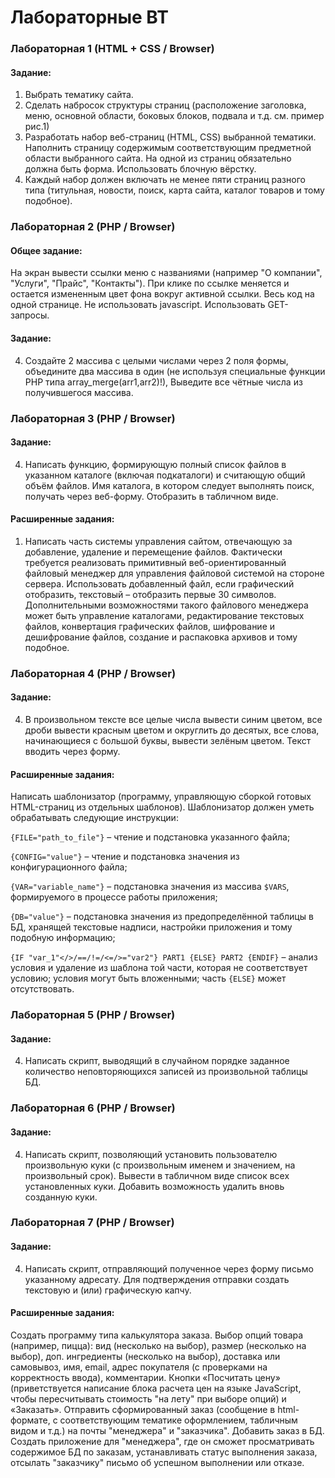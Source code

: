 # Лабораторные ВТ
### Лабораторная 1 (HTML + CSS / Browser)
#### Задание:
1. Выбрать тематику сайта.
2. Сделать набросок структуры страниц (расположение заголовка, меню, основной области, боковых блоков, подвала и т.д. см. пример рис.1)
3. Разработать набор веб-страниц (HTML, CSS) выбранной тематики. Наполнить страницу содержимым соответствующим предметной области выбранного сайта. На одной из страниц обязательно должна быть форма. Использовать блочную вёрстку.
4. Каждый набор должен включать не менее пяти страниц разного типа (титульная, новости, поиск, карта сайта, каталог товаров и тому подобное).

### Лабораторная 2 (PHP / Browser)
#### Общее задание:
На экран вывести ссылки меню с названиями (например "О компании", "Услуги", "Прайс", "Контакты"). При клике по ссылке меняется и остается измененным цвет фона вокруг активной ссылки. Весь код на одной странице. Не использовать javascript. Использовать GET-запросы.

#### Задание:
4. Создайте 2 массива с целыми числами через 2 поля формы, объедините два массива в один (не используя специальные функции PHP типа array_merge(arr1,arr2)!), Выведите все чётные числа из получившегося массива.

### Лабораторная 3 (PHP / Browser)
#### Задание:
4. Написать функцию, формирующую полный список файлов в указанном каталоге (включая подкаталоги) и считающую общий объём файлов. Имя каталога, в котором следует выполнять поиск, получать через веб-форму. Отобразить в табличном виде.

#### Расширенные задания:
1. Написать часть системы управления сайтом, отвечающую за добавление, удаление и перемещение файлов. Фактически требуется реализовать примитивный веб-ориентированный файловый менеджер для управления файловой системой на стороне сервера. Использовать добавленный файл, если графический отобразить, текстовый – отобразить первые 30 символов. Дополнительными возможностями такого файлового менеджера может быть управление каталогами, редактирование текстовых файлов, конвертация графических файлов, шифрование и дешифрование файлов, создание и распаковка архивов и тому подобное.

### Лабораторная 4 (PHP / Browser)
#### Задание:
4. В произвольном тексте все целые числа вывести синим цветом, все дроби вывести красным цветом и округлить до десятых, все слова, начинающиеся с большой буквы, вывести зелёным цветом. Текст вводить через форму.

#### Расширенные задания:

Написать шаблонизатор (программу, управляющую сборкой готовых HTML-страниц из отдельных шаблонов). Шаблонизатор должен уметь обрабатывать следующие инструкции:

`{FILE="path_to_file"}` – чтение и подстановка указанного файла;

`{CONFIG="value"}` – чтение и подстановка значения из конфигурационного файла;

`{VAR="variable_name"}` – подстановка значения из массива `$VARS`, формируемого в процессе работы приложения;

`{DB="value"}` – подстановка значения из предопределённой таблицы в БД, хранящей текстовые надписи, настройки приложения и тому подобную информацию;

`{IF "var_1"</>/==/!=/<=/>="var2"} PART1 {ELSE} PART2 {ENDIF}` – анализ условия и удаление из шаблона той части, которая не соответствует условию; условия могут быть вложенными; часть `{ELSE}` может отсутствовать.

### Лабораторная 5 (PHP / Browser)
#### Задание:
4. Написать скрипт, выводящий в случайном порядке заданное количество неповторяющихся записей из произвольной таблицы БД.

### Лабораторная 6 (PHP / Browser)
#### Задание:
4. Написать скрипт, позволяющий установить пользователю произвольную куки (с произвольным именем и значением, на произвольный срок). Вывести в табличном виде список всех установленных куки. Добавить возможность удалить вновь созданную куки.

### Лабораторная 7 (PHP / Browser)
#### Задание:
4. Написать скрипт, отправляющий полученное через форму письмо указанному адресату. Для подтверждения отправки создать текстовую и (или) графическую капчу.

#### Расширенные задания:
Создать программу типа калькулятора заказа. Выбор опций товара (например, пицца): вид (несколько на выбор), размер (несколько на выбор), доп. ингредиенты (несколько на выбор), доставка или самовывоз, имя, email, адрес покупателя (с проверками на корректность ввода), комментарии. Кнопки «Посчитать цену» (приветствуется написание блока расчета цен на языке JavaScript, чтобы пересчитывать стоимость "на лету" при выборе опций) и «Заказать». Отправить сформированный заказ (сообщение в html-формате, с соответствующим тематике оформлением, табличным видом и т.д.) на почты "менеджера" и "заказчика". Добавить заказ в БД. Создать приложение для "менеджера", где он сможет просматривать содержимое БД по заказам, устанавливать статус выполнения заказа, отсылать "заказчику" письмо об успешном выполнении или отказе.

